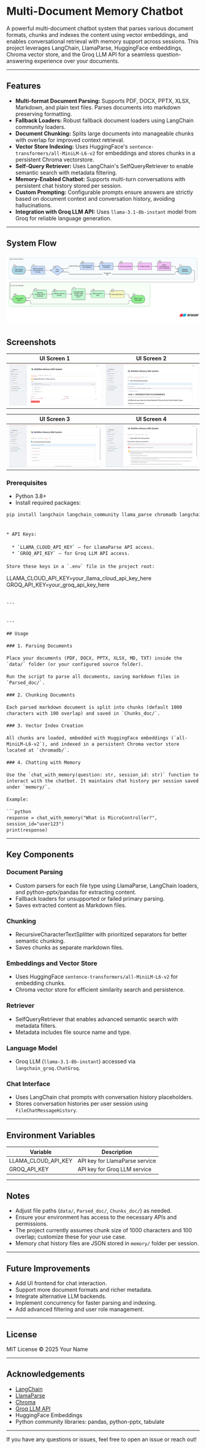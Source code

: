 

# Multi-Document Memory Chatbot

A powerful multi-document chatbot system that parses various document formats, chunks and indexes the content using vector embeddings, and enables conversational retrieval with memory support across sessions. This project leverages LangChain, LlamaParse, HuggingFace embeddings, Chroma vector store, and the Groq LLM API for a seamless question-answering experience over your documents.

---

## Features

- **Multi-format Document Parsing:** Supports PDF, DOCX, PPTX, XLSX, Markdown, and plain text files. Parses documents into markdown preserving formatting.
- **Fallback Loaders:** Robust fallback document loaders using LangChain community loaders.
- **Document Chunking:** Splits large documents into manageable chunks with overlap for improved context retrieval.
- **Vector Store Indexing:** Uses HuggingFace's `sentence-transformers/all-MiniLM-L6-v2` for embeddings and stores chunks in a persistent Chroma vectorstore.
- **Self-Query Retriever:** Uses LangChain's SelfQueryRetriever to enable semantic search with metadata filtering.
- **Memory-Enabled Chatbot:** Supports multi-turn conversations with persistent chat history stored per session.
- **Custom Prompting:** Configurable prompts ensure answers are strictly based on document context and conversation history, avoiding hallucinations.
- **Integration with Groq LLM API:** Uses `llama-3.1-8b-instant` model from Groq for reliable language generation.

---

## System Flow

![System Flow](SystemFlow.png)

## Screenshots

| UI Screen 1 | UI Screen 2 |
|-------------|-------------|
| ![SYSTEMUI1](SYSTEMUI1.jpg) | ![SYSTEMUI2](Systemui2.jpg) |

| UI Screen 3 | UI Screen 4 |
|-------------|-------------|
| ![SYSTEMUI3](systemui3.jpg) | ![SYSTEMUI4](systemui4.jpg) |

### Prerequisites

- Python 3.8+
- Install required packages:

```bash
pip install langchain langchain_community llama_parse chromadb langchain_groq pandas python-pptx tabulate python-dotenv


* API Keys:

  * `LLAMA_CLOUD_API_KEY` — for LlamaParse API access.
  * `GROQ_API_KEY` — for Groq LLM API access.

Store these keys in a `.env` file in the project root:

```
LLAMA_CLOUD_API_KEY=your_llama_cloud_api_key_here
GROQ_API_KEY=your_groq_api_key_here
```

---


---

## Usage

### 1. Parsing Documents

Place your documents (PDF, DOCX, PPTX, XLSX, MD, TXT) inside the `data/` folder (or your configured source folder).

Run the script to parse all documents, saving markdown files in `Parsed_doc/`.

### 2. Chunking Documents

Each parsed markdown document is split into chunks (default 1000 characters with 100 overlap) and saved in `Chunks_doc/`.

### 3. Vector Index Creation

All chunks are loaded, embedded with HuggingFace embeddings (`all-MiniLM-L6-v2`), and indexed in a persistent Chroma vector store located at `chromadb/`.

### 4. Chatting with Memory

Use the `chat_with_memory(question: str, session_id: str)` function to interact with the chatbot. It maintains chat history per session saved under `memory/`.

Example:

```python
response = chat_with_memory("What is MicroController?", session_id="user123")
print(response)
```

---

## Key Components

### Document Parsing

* Custom parsers for each file type using LlamaParse, LangChain loaders, and python-pptx/pandas for extracting content.
* Fallback loaders for unsupported or failed primary parsing.
* Saves extracted content as Markdown files.

### Chunking

* RecursiveCharacterTextSplitter with prioritized separators for better semantic chunking.
* Saves chunks as separate markdown files.

### Embeddings and Vector Store

* Uses HuggingFace `sentence-transformers/all-MiniLM-L6-v2` for embedding chunks.
* Chroma vector store for efficient similarity search and persistence.

### Retriever

* SelfQueryRetriever that enables advanced semantic search with metadata filters.
* Metadata includes file source name and type.

### Language Model

* Groq LLM (`llama-3.1-8b-instant`) accessed via `langchain_groq.ChatGroq`.

### Chat Interface

* Uses LangChain chat prompts with conversation history placeholders.
* Stores conversation histories per user session using `FileChatMessageHistory`.

---

## Environment Variables

| Variable               | Description                    |
| ---------------------- | ------------------------------ |
| LLAMA\_CLOUD\_API\_KEY | API key for LlamaParse service |
| GROQ\_API\_KEY         | API key for Groq LLM service   |

---

## Notes

* Adjust file paths (`data/`, `Parsed_doc/`, `Chunks_doc/`) as needed.
* Ensure your environment has access to the necessary APIs and permissions.
* The project currently assumes chunk size of 1000 characters and 100 overlap; customize these for your use case.
* Memory chat history files are JSON stored in `memory/` folder per session.

---

## Future Improvements

* Add UI frontend for chat interaction.
* Support more document formats and richer metadata.
* Integrate alternative LLM backends.
* Implement concurrency for faster parsing and indexing.
* Add advanced filtering and user role management.

---

## License

MIT License © 2025 Your Name

---

## Acknowledgements

* [LangChain](https://github.com/langchain-ai/langchain)
* [LlamaParse](https://github.com/llama_parse)
* [Chroma](https://github.com/chroma-core/chroma)
* [Groq LLM API](https://groq.com/)
* HuggingFace Embeddings
* Python community libraries: pandas, python-pptx, tabulate

---

If you have any questions or issues, feel free to open an issue or reach out!
